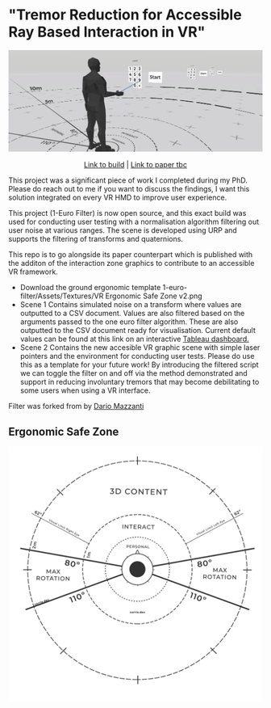 # "Tremor Reduction for Accessible Ray Based Interaction in VR"

<div align="center">

![alt text](https://github.com/corriedotdev/vr-tremor-reduction/blob/main/filter.PNG)


[Link to build](https://github.com/corriedotdev/vr-tremor-reduction/releases/tag/vr) | [Link to paper tbc]() 
</div>

This project was a significant piece of work I completed during my PhD. Please do reach out to me if you want to discuss the findings, I want this solution integrated on every VR HMD to improve user experience. 

This project (1-Euro Filter) is now open source, and this exact build was used for conducting user testing with a normalisation algorithm filtering out user noise at various ranges.
The scene is developed using URP and supports the filtering of transforms and quaternions.

This repo is to go alongside its paper counterpart which is published with the additon of the interaction zone graphics to contribute to an accessible VR framework.

* Download the ground ergonomic template 1-euro-filter/Assets/Textures/VR Ergonomic Safe Zone v2.png
* Scene 1 Contains simulated noise on a transform where values are outputted to a CSV document. Values are also filtered based on the arguments passed to the one euro filter algorithm. These are also outputted to the CSV document ready for visualisation. Current default values can be found at this link on an interactive [Tableau dashboard.](https://public.tableau.com/app/profile/corrie.green/viz/1EuroFilter/Sheet3)
* Scene 2 Contains the new accesible VR graphic scene with simple laser pointers and the environment for conducting user tests. Please do use this as a template for your future work! By introducing the filtered script we can toggle the filter on and off via the method demonstrated and support in reducing involuntary tremors that may become debilitating to some users when using a VR interface.

Filter was forked from by [Dario Mazzanti](https://www.iit.it/people/dario-mazzanti)


## Ergonomic Safe Zone

![safe zone](https://raw.githubusercontent.com/corriedotdev/vr-tremor-reduction/main/Assets/Textures/VR%20Ergonomic%20Safe%20Zone%20v3.png)
